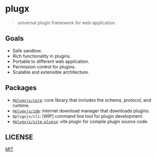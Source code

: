 # plugx

> universal plugin framework for web application.

## Goals

- Safe sandbox.
- Rich functionality in plugins.
- Portable to different web application.
- Permission control for plugins.
- Scalable and extensible architecture.

## Packages

- [`@plugxjs/core`](packages/core): core library that includes the schema, protocol, and runtime.
- [`@plugxjs/idm`](packages/idm): internet download manager that downloads plugins.
- `@plugxjs/cli`: [WIP] command line tool for plugin development.
- [`@plugxjs/vite-plugin`](packages/vite-plugin): vite plugin for compile plugin source code.

## LICENSE

[MIT](./LICENSE)
